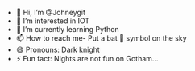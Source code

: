 - 👋 Hi, I’m @Johneygit
- 👀 I’m interested in IOT
- 🌱 I’m currently learning Python
- 📫 How to reach me- Put a bat 🦇 symbol on the sky
- 😄 Pronouns: Dark knight
- ⚡ Fun fact: Nights are not fun on Gotham...

<!---
Johneygit/Johneygit is a ✨ special ✨ repository because its `README.md` (this file) appears on your GitHub profile.
You can click the Preview link to take a look at your changes.
--->
